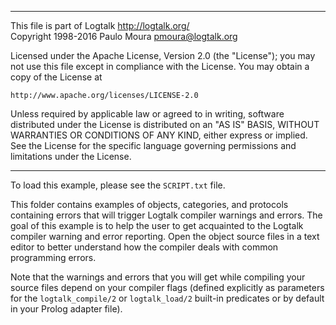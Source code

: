 ________________________________________________________________________

This file is part of Logtalk <http://logtalk.org/>  
Copyright 1998-2016 Paulo Moura <pmoura@logtalk.org>

Licensed under the Apache License, Version 2.0 (the "License");
you may not use this file except in compliance with the License.
You may obtain a copy of the License at

    http://www.apache.org/licenses/LICENSE-2.0

Unless required by applicable law or agreed to in writing, software
distributed under the License is distributed on an "AS IS" BASIS,
WITHOUT WARRANTIES OR CONDITIONS OF ANY KIND, either express or implied.
See the License for the specific language governing permissions and
limitations under the License.
________________________________________________________________________


To load this example, please see the `SCRIPT.txt` file.

This folder contains examples of objects, categories, and protocols 
containing errors that will trigger Logtalk compiler warnings and 
errors. The goal of this example is to help the user to get acquainted 
to the Logtalk compiler warning and error reporting. Open the object 
source files in a text editor to better understand how the compiler 
deals with common programming errors.

Note that the warnings and errors that you will get while compiling 
your source files depend on your compiler flags (defined explicitly 
as parameters for the `logtalk_compile/2` or `logtalk_load/2` built-in 
predicates or by default in your Prolog adapter file).
